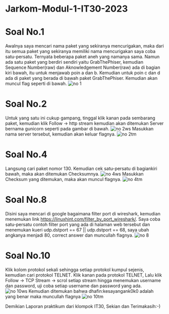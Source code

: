 # Jarkom-Modul-1-IT30-2023

# Soal No.1
Awalnya saya mencari nama paket yang sekiranya mencurigakan, maka dari itu semua paket yang sekiranya memiliki nama mencurigakan saya coba satu-persatu. Ternyata beberapa paket aneh yang namanya sama. Namun ada satu paket yang berdiri sendiri yaitu GrabThePhiser, kemudian Sequence Number(raw) dan Aknowledgement Number(raw) ada di bagian kiri bawah, itu untuk menjawab poin a dan b. Kemudian untuk poin c dan d ada di paket yang berada di bawah paket GrabThePhiser. Kemudian akan muncul flag seperti di bawah.
![no 1](https://github.com/who170845/Jarkom-Modul-1-IT30-2023/assets/113872836/5a0dd28f-f331-41bb-8718-627696cebc18)

# Soal No.2
Untuk yang satu ini cukup gampang, tinggal klik kanan pada sembarang paket, kemudian klik Follow → http stream kemudian akan ditemukan Server bernama gunicorn seperti pada gambar di bawah.
![no 2ws](https://github.com/who170845/Jarkom-Modul-1-IT30-2023/assets/113872836/3c19876e-c54e-40ff-9697-5e7c52319d34)
Masukkan nama server tersebut, kemudian akan keluar flagnya.
![no 2tm](https://github.com/who170845/Jarkom-Modul-1-IT30-2023/assets/113872836/8da95c18-92fb-4431-95a7-bf73101d4849)

# Soal No.4
Langsung cari paket nomor 130. Kemudian cek satu-persatu di bagiankiri bawah, maka akan ditemukan Checksumnya.
![no 4ws](https://github.com/who170845/Jarkom-Modul-1-IT30-2023/assets/113872836/2af25ec4-9fc0-45bf-926b-6d636ec22c16)
Masukkan Checksum yang ditemukan, maka akan muncul flagnya.
![no 4tm](https://github.com/who170845/Jarkom-Modul-1-IT30-2023/assets/113872836/ace62c2c-ab2c-4444-9b09-873401bb71a3)

# Soal No.8
Disini saya mencari di google bagaimana filter port di wireshark, kemudian menemukan link https://linuxhint.com/filter_by_port_wireshark/. Saya coba satu-persatu contoh filter port yang ada di halaman web tersebut dan menemukan kueri udp.dstport == 67 || udp.dstport == 68, saya ubah angkanya menjadi 80, correct answer dan muncullah flagnya.
![no 8](https://github.com/who170845/Jarkom-Modul-1-IT30-2023/assets/113872836/9c04ced9-3583-4baf-806f-200ff1b65753)

# Soal No.10
Klik kolom protokol sekali sehingga setiap protokol kumpul sejenis, kemudian cari protokol TELNET. Klik kanan pada protokol TELNET, Lalu klik Follow → TCP Stream → scrol setiap stream hingga menemukan username dan password, uji coba setiap username dan password yang ada.
![no 10ws](https://github.com/who170845/Jarkom-Modul-1-IT30-2023/assets/113872836/92abded0-5b4e-44a9-9dbf-40c715b5f5c1)
Kemudian ditemukan bahwa dhafin:kesayangank0k0 adalah yang benar maka muncullah flagnya
![no 10tm](https://github.com/who170845/Jarkom-Modul-1-IT30-2023/assets/113872836/f3968adc-6110-41c5-9564-8d5a95dcba86)

Demikian Laporan praktikum dari klompok IT30, Sekian dan Terimakasih:-)




